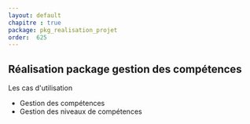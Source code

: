 ```yaml
---
layout: default
chapitre : true
package: pkg_realisation_projet
order:  625
---
```


## Réalisation package gestion des compétences


Les cas d'utilisation 

- Gestion des compétences
- Gestion des niveaux de compétences 